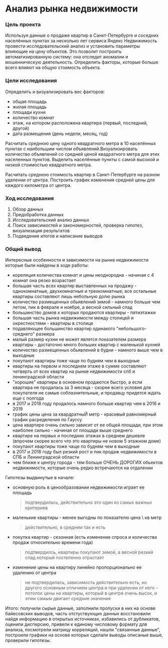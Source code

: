 # Анализ рынка недвижимости 

### Цель проекта

Используя данные о продаже квартир в Санкт-Петербурге и соседних населённых пунктах за несколько лет сервиса Яндекс Недвижимость провести исследовательский анализ и установить параметры влияющие на цену объектов. Это позволит построить автоматизированную систему: она отследит аномалии и мошенническую деятельность. Определить факторы, которые больше всего влияют на общую стоимость объекта.

### Цели исследования

Определить и визуализировать вес факторов:
* общая площадь
* жилая площадь
* площади кухни
* количество комнат
* этаж, на котором расположена квартира (первый, последний, другой)
* дата размещения (день недели, месяц, год)


Расчитать среднюю цену одного квадратного метра в 10 населённых пунктах с наибольшим числом объявлений.Визуализировать количество объявлений со средней ценой квадратного метра для этих населенных пунктов. Выделить населённые пункты с самой высокой и низкой стоимостью квадратного метра.

Расчитать среднюю стоимость квартир в Санкт-Петербурге на разном удалении от центра. Построить график изменения средней цены для каждого километра от центра.

### Ход исследования

1. Обзор данных
2. Предобработка данных
3. Исследовательский анализ данных
4. Поиск зависимостей и закономерностей, проверка гипотез, визуализация результатов
5. Подведение итогов и написание выводов

### Общий вывод

Интересные особенности и зависимости на рынке недвижимости которые были найдены в ходе работы:

* кореляция количества комнат и цены неоднородна - начиная с 4 комнат она резко возрастает
* большая часть всех квартир выставленных на продажу - однокомнатные, двухкомнатные и трехкомнатные; все остальные квартиры составляют лишь небольную долю рынка
* количество размещенных обьявлений зимой - намного больше чем летом, пик в феврале и ноябре, а весной сильный спад
* большинство домов к которых продаются квартиры - пятиэтажки
* большая часть рынка недвижимости между столицей и окрестностями - квартиры в столице
* подавляющее большинство квартир одинакого "небольшого-среднего" размера
* малый размер кухни не может являтся показателем размера квартиры - достаточно много больших квартир с маленькой кухней
* количество размещенных обьявлений в будни - намного выше чем в выходные
* покупают квартиры тоже чаще по будням чем в выходные
* квартиры на первом и последнем этаже в сумме составляют четверть от всех квартир на рынке недвижимости спб и ленинградской области
* "хорошие" квартиры в основном продаются быстро, а если квартира не продалась за 3 месяца - скорее всего условия для покупателя не самые соблазнительные, и продавцу придется ждать еще с полгода
* в 2017 и 2018 году продалось намного больше квартир чем в 2016 и 2019
* график цены цена за квардратныЙ метр - красивый равномерный график расределения по Гауссу
* цена квартире очень сильно зависит от ее общей площади, при этом наиболее сильно - начиная от площади выше среднего
* квартире на первых и последних этажах в среднем дешевле (впрочем скорее всего что это квартиры не новом 5 этажном доме)
* покупают квартиры тоже чаще по будням чем в выходные
* в 2017 и 2018 году был резкий рост и пик продаж недвижимости в СПБ и Ленинградской области
* чем ближе к центру города - тем больше ОЧЕНЬ ДОРОГИХ обьектов недвижимости, которые очень редко встречаются на отдалении


Гипотезы выдвинутые в начале:
* основную роль в ценообразовании недвижимости играет ее площадь
     >подтвердилась, действительно это один из самых важных критериев
* маленькие квартиры - менее выгодны по показателю цена \ кв метр
    >действительно, в среднем так и есть
* покупка квартир - сезонная (есть изменение спроса и количества продаж относительно времени года)
    >подтвердилсь, квартиры покупают зимой, а весной резкий спад который постепенно отрастает   
* изменение цены на квартиру линейно пропорционально ее удалению от центра
    >не подтвердилась, зависимость действительно есть, но другого основным отличием центра и при удалении от него - потолок цены на квартиры, который в центре очень высок, и этим самым двигает средние значения



Итого: получили сырые данные, заполнили пропуски в них на основе байесовских выводов, часть отстуствующих данных восстановили найдя информацию в открытых источниках, избавились от дубликатов, оценили дисперсию, привели к единому числовому формату для анализа, посмотрели матрицу корреляций, нашли "связанные данные", построили графики на основе которых сделали выводы описаные выше, проверили гипотезы.
